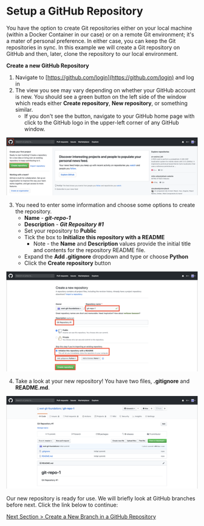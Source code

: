 # Setup a GitHub Repository

You have the option to create Git repositories either on your local machine (within a Docker Container in our case) or on a remote Git environment; it's a mater of personal preference.  In either case, you can keep the Git repositories in sync.  In this example we will create a Git repository on GitHub and then, later, clone the repository to our local environment.



**Create a new GitHub Repository**

1. Navigate to [https://github.com/login](https://github.com/login) and log in
2. The view you see may vary depending on whether your GitHub account is new.  You should see a green button on the left side of the window which reads either **Create repository**, **New repository**, or something similar.
   - If you don't see the button, navigate to your GitHub home page with click to the GitHub logo in the upper-left corner of any GitHub window.

![github-new-repo](../images/github-new-repo.png)



3. You need to enter some information and choose some options to create the repository.
   - **Name** - ***git-repo-1***
   - **Description** - ***Git Repository \#1***
   - Set your repository to **Public**
   - Tick the box to **Initialize this repository with a README**
     - Note - the **Name** and **Description** values provide the initial title and contents for the repository README file.
   - Expand the **Add .gitignore** dropdown and type or choose **Python**
   - Click the **Create repository** button

![github-new-repo-details](../images/github-new-repo-details.png)



4. Take a look at your new repository!  You have two files, **.gitignore** and **README.md**.

![github-new-repo-complete](../images/github-new-repo-complete.png)



Our new repository is ready for use.  We will briefly look at GitHub branches before next.  Click the link below to continue:

[Next Section > Create a New Branch in a GitHub Repository](section_4.md "Create a New Branch in a GitHub Repository")

